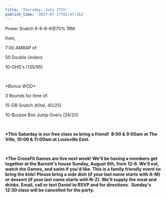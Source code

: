 ```yaml
---
title: 'Thursday, July 27th'
publish_time: '2017-07-27T01:47:16Z'
---
```


Power Snatch 6-6-6-6\@70% 1RM

then,

7:00 AMRAP of:

50 Double Unders

10-OHS's (135/95)

 

*\*Bonus WOD\**

3 Rounds for time of:

15-DB Snatch (t0tal, 40/25)

10-Burpee Box Jump Overs (24/20)

 

**\*This Saturday is our free class so bring a friend!  8:00 & 9:00am at
The Ville, 10:00 & 11:00am at Louisville East.**

 

**\*The CrossFit Games are live next week! We'll be having a members get
together at the Barnett's house Sunday, August 6th, from 12-6. We'll
eat, watch the Games, and swim if you'd like. This is a family friendly
event so bring the kids! Please bring a side dish (if your last name
starts with A-M) or dessert (if your last name starts with N-Z). We'll
supply the meat and drinks. Email, call or text Daniel to RSVP and for
directions.  Sunday's 12:30 class will be cancelled for the party.**
